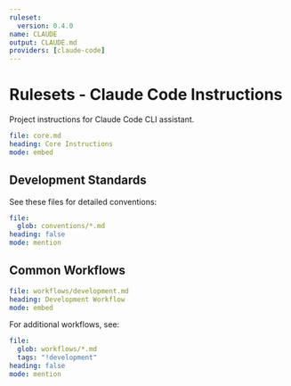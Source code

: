 ```yaml
---
ruleset:
  version: 0.4.0
name: CLAUDE
output: CLAUDE.md
providers: [claude-code]
---
```


# Rulesets - Claude Code Instructions

Project instructions for Claude Code CLI assistant.

```yaml
file: core.md
heading: Core Instructions
mode: embed
```

## Development Standards

See these files for detailed conventions:

```yaml
file:
  glob: conventions/*.md
heading: false
mode: mention
```

## Common Workflows

```yaml
file: workflows/development.md
heading: Development Workflow
mode: embed
```

For additional workflows, see:

```yaml
file:
  glob: workflows/*.md
  tags: "!development"
heading: false
mode: mention
```
